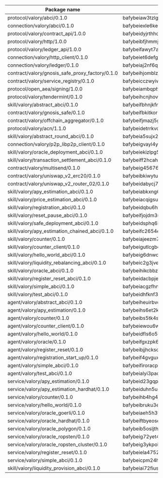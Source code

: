 

| Package name | Package hash |
| ----------------------------------------------- | ------------------------------------------------- |
| protocol/valory/abci/0.1.0                      | bafybeiaw3tzlg3rkvnn5fcufblktmfwngmxugn4yo7pyjp76zz6aqtqcay |
| connection/valory/abci/0.1.0                    | bafybeiexle6kecyx7wfvbiswcv4pjttf2kqnmtppavikq7aeh3rfaq5vsy |
| protocol/valory/contract_api/1.0.0              | bafybeidyjrthhq3p27k3v3a4xx7b7lu4fe4h765gmkyyyj7xur4b25bxim |
| protocol/valory/http/1.0.0                      | bafybeibfjhmmjut4dukhunbcmp5zi4eqsk6rgreztmg4svqfzyq4ei3o7i |
| protocol/valory/ledger_api/1.0.0                | bafybeifawyt7ayxrvpagqecowx6y5hvc3dxzjbhhkutxsuk7u54cxo2g54 |
| connection/valory/http_client/0.1.0             | bafybeiet6defg3qvov4r2ucjtkywkz53xcg6mgarjfdqmnxfgdixgcx45y |
| connection/valory/ledger/0.1.0                  | bafybeiaj2nf6qnnhuv47h4gfvpnxd6mo3234fauohd45jlhzswrredarte |
| contract/valory/gnosis_safe_proxy_factory/0.1.0 | bafybeihjomblzjm76m2y6h4evnazrzpykx4iehnifzjmbw7ddnfsojvxke |
| contract/valory/service_registry/0.1.0          | bafybeicczwyiwjiejqtt2kvkx3eit6faidt3zv5tkfdjyczg3e5xyhtvsy |
| protocol/open_aea/signing/1.0.0                 | bafybeiambqptflge33eemdhis2whik67hjplfnqwieoa6wblzlaf7vuo44 |
| protocol/valory/tendermint/0.1.0                | bafybeihcnjhovvyyfbkuw5sjyfx2lfd4soeocfqzxz54g67333m6nk5gxq |
| skill/valory/abstract_abci/0.1.0                | bafybeifbhnjkfnhry76uhxbo54tgu3uwnbfajyshothwzflvafcvzyljly |
| contract/valory/gnosis_safe/0.1.0               | bafybeifbkitkori3pi2mtevm475xbnljfejpci7u7veziaptrj4hjbciju |
| contract/valory/offchain_aggregator/0.1.0       | bafybeifjmazj5ger33po34easdzytqdgi4yaieqaa2vfs535sbgpdwnuf4 |
| protocol/valory/acn/1.1.0                       | bafybeidetrrkvdgveu4ph5g6v53lbh7ardfspbkpstmjxctx647bzyosyy |
| skill/valory/abstract_round_abci/0.1.0          | bafybeia5sujx2b2tvoa6b5ntld57eoyywyev5eth7jsoraramhpqkb3oe4 |
| connection/valory/p2p_libp2p_client/0.1.0       | bafybeigvayl4ykzqf6o6bw2irv7am3qvczjoeu7yjhzn27ajiwvcio3lxm |
| skill/valory/oracle_deployment_abci/0.1.0       | bafybeiekizlpg5wg6eew63u26ozihdp74yommmjeh3ctlbx3whandi5hyq |
| skill/valory/transaction_settlement_abci/0.1.0  | bafybeiff2hcahowbywenh3zke2lu6fvyahuhb4xkvho7qktm6qogifiuva |
| contract/valory/multisend/0.1.0                 | bafybeig45676hbh4c3p3mujrrskxgxww4cxdyyginlg5rmmav6orv4gtya |
| contract/valory/uniswap_v2_erc20/0.1.0          | bafybeibkiwytuhhvxbisoxcybrx4lfstk6bvtriltles7fxxpy37yq45ja |
| contract/valory/uniswap_v2_router_02/0.1.0      | bafybeidabycj7yw6u2bt64db23lvb5zowmcgu6zjkp7xjigqle3y3scgfi |
| skill/valory/apy_estimation_abci/0.1.0          | bafybeiabkxng6z42pz4kszob3tu2brmstdp55iblyariauu5fusbcte7qi |
| skill/valory/price_estimation_abci/0.1.0        | bafybeiacqigsucw5w4nkr7e7r44qs3pxii6yww4smvmzq2dbx5ffk7rnde |
| skill/valory/registration_abci/0.1.0            | bafybeidqbu6hqmalwbtbbdienve5mzkvqhu3vr7zfld7gk7e5tj5zawswe |
| skill/valory/reset_pause_abci/0.1.0             | bafybeifjojdm3u4lqu2tl5r4uylmgqjjtykhubjqy5ropknlahzxypbiiu |
| skill/valory/safe_deployment_abci/0.1.0         | bafybeidsphq6ksr4zyyyl5cmzkjb7ijbwycovkjz4j25tenahfo45wtnia |
| skill/valory/apy_estimation_chained_abci/0.1.0  | bafybeifc2654etyftcgvvzrmsjzzo6dvv7eck2k65cke4bccdet6u4o6hq |
| skill/valory/counter/0.1.0                      | bafybeiajeezm7kmlvrt6ydgeqwxa5qpafi7btz6v7ykpu4lghtrpbb25wu |
| skill/valory/counter_client/0.1.0               | bafybeigutlcgbok4nkpzod62os5f6pwghjyue5xwvcoyaj4sjorwl4to4y |
| skill/valory/hello_world_abci/0.1.0             | bafybeig6dnwoicpw5vyt764idqpyhw2xcy4ne5n775dflmrui2prqfgagu |
| skill/valory/liquidity_rebalancing_abci/0.1.0   | bafybeic2g3jvewi4tm42usmd3dpvqdukvs7hwwheo5lpoqudan5hnqnbie |
| skill/valory/oracle_abci/0.1.0                  | bafybeihikcbbz3gyv4jlzza7t3rnkltwtazjomvh5wr2tx6fpsemt7zt7e |
| skill/valory/register_reset_abci/0.1.0          | bafybeidacbpjetap5aw6itiqdpha5kes6b2yjvqvg3swcafs4oqpttuc2e |
| skill/valory/simple_abci/0.1.0                  | bafybeiacgzfhnnbuyr5ncxdkq6x4qaa6johttfdu7mnijl6ceaayvtzeye |
| skill/valory/test_abci/0.1.0                    | bafybeidhfknf3kqc4pmdn6lgf6um5fmuscasdhjzinbt3zxsxhgntoulb4 |
| agent/valory/abstract_abci/0.1.0                | bafybeiheuirbvdyi6p4erivxzqgnzpnpqggmnrmfw5oljr2dkrvjqmqgny |
| agent/valory/apy_estimation/0.1.0               | bafybeihs6et2kqzu66o5voz3ugploualqjic6labjw2qaiiqz3mbtimirm |
| agent/valory/counter/0.1.0                      | bafybeibs5tk4smmyhkjbdpkvmucsemfq77q7c4oz5xctfprddhd3hdnjnu |
| agent/valory/counter_client/0.1.0               | bafybeiewou6wnxpz5oxg5t4nn5vkgaixb77ssjynhtm32x2s2rmlpcfa6i |
| agent/valory/hello_world/0.1.0                  | bafybeidfls6o5pbcql5tcswdimxomsja6ubgcd6euwhk5leisrrv2pnwym |
| agent/valory/oracle/0.1.0                       | bafybeifgxzpk6fgbb4wzv7gvjpx5esflixl3msvxxhudhir32glzjqtzzi |
| agent/valory/register_reset/0.1.0               | bafybeibjjhcksqxgdfwgc77aae42625qavosjj3q23ijvwjt7fjbooje6q |
| agent/valory/registration_start_up/0.1.0        | bafybeif4gvguxta6f4udrtnysfwgzrh4wgnirran6hhmnttp6dj2nwblu4 |
| agent/valory/simple_abci/0.1.0                  | bafybeifiroracpnerztinhetkl2lwdqw7riaxsklekn57ob5vxfdior7iu |
| agent/valory/test_abci/0.1.0                    | bafybeialyi3paq45shtvmjpjcjtt7azkr6mtmnu6fgjp2n3dzyneja5t7q |
| service/valory/apy_estimation/0.1.0             | bafybeid23gqpkcbsknnid4yjxhh4rqgz7cnnb2zdefmjduknvacuzcfkhm |
| service/valory/apy_estimation_hardhat/0.1.0     | bafybeiduhn5ugmkf3nqxaug3y2tx6g6v6ezg2fsd6ij3pkxvc3f2rxcwia |
| service/valory/counter/0.1.0                    | bafybeihb4hg454cazzteaqo2atf5yatru3pgmf4bin447t4pkbgugujlbi |
| service/valory/hello_world/0.1.0                | bafybeibruku3er4gn6dts6bpg4bapk6pjvwjezfdyyc7nfhdoeddc4y6qi |
| service/valory/oracle_goerli/0.1.0              | bafybeiaeh5h3fckg2lcidu4kjtlfopydrzgoqkuhetlgbnhlscbj22gkny |
| service/valory/oracle_hardhat/0.1.0             | bafybeiftbyeosexbmujj6n3ptmgzsodtsmjt4itsdzlzrdksy665pg5ewa |
| service/valory/oracle_polygon/0.1.0             | bafybeib5osljthx25eqbyay33vkrktjjzjqlmqzzxfbl5dxmvfx7t36wjm |
| service/valory/oracle_ropsten/0.1.0             | bafybeig72yet4vi3rnpxmpwlc4kqd64ysb742zjoxkzguqlxkdg3d45hou |
| service/valory/oracle_ropsten_cluster/0.1.0     | bafybeig3ykpokpkxtpodna5c2num4qh2fiqlb5cfnecavxcl6uhruxpfli |
| service/valory/register_reset/0.1.0             | bafybeiela4752zw4bhonexwleduoaq7zklwh5zvg3o3rlpiopo4ex7252i |
| service/valory/simple_abci/0.1.0                | bafybeicpm24hx2eo6f6obd63hnbcidigmmz6roi7wis5kd7mgyre3rpjs4 |
| skill/valory/liquidity_provision_abci/0.1.0     | bafybeiai72fius33xkyb5tkqyqakj2ox5tddbrysnjbbxvwc3oioxk3vvy |
